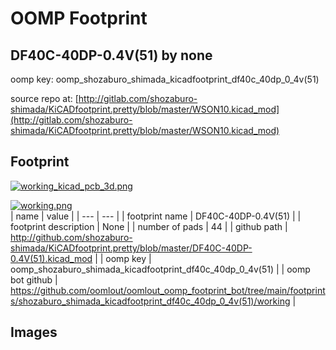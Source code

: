 # OOMP Footprint  
## DF40C-40DP-0.4V(51)  by none  
  
oomp key: oomp_shozaburo_shimada_kicadfootprint_df40c_40dp_0_4v(51)  
  
source repo at: [http://gitlab.com/shozaburo-shimada/KiCADfootprint.pretty/blob/master/WSON10.kicad_mod](http://gitlab.com/shozaburo-shimada/KiCADfootprint.pretty/blob/master/WSON10.kicad_mod)  
## Footprint  
  
[![working_kicad_pcb_3d.png](working_kicad_pcb_3d_600.png)](working_kicad_pcb_3d.png)  
  
[![working.png](working_600.png)](working.png)  
| name | value | 
| --- | --- | 
| footprint name | DF40C-40DP-0.4V(51) | 
| footprint description | None | 
| number of pads | 44 | 
| github path | http://github.com/shozaburo-shimada/KiCADfootprint.pretty/blob/master/DF40C-40DP-0.4V(51).kicad_mod | 
| oomp key | oomp_shozaburo_shimada_kicadfootprint_df40c_40dp_0_4v(51) | 
| oomp bot github | https://github.com/oomlout/oomlout_oomp_footprint_bot/tree/main/footprints/shozaburo_shimada_kicadfootprint_df40c_40dp_0_4v(51)/working | 
## Images  
